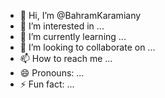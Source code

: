 - 👋 Hi, I’m @BahramKaramiany
- 👀 I’m interested in ...
- 🌱 I’m currently learning ...
- 💞️ I’m looking to collaborate on ...
- 📫 How to reach me ...
- 😄 Pronouns: ...
- ⚡ Fun fact: ...

<!---
BahramKaramiany/BahramKaramiany is a ✨ special ✨ repository because its `README.md` (this file) appears on your GitHub profile.
You can click the Preview link to take a look at your changes.
--->
